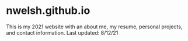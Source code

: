 # nwelsh.github.io
This is my 2021 website with an about me, my resume, personal projects, and contact information. 
Last updated: 8/12/21
